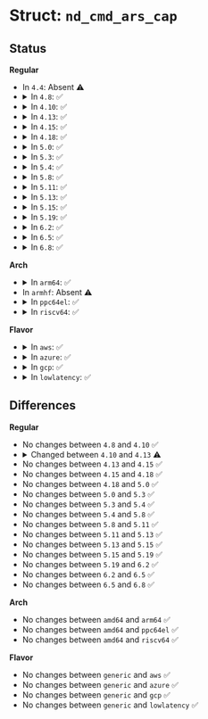 # Struct: <code>nd_cmd_ars_cap</code>

## Status
<b>Regular</b>
<ul>
<li>
In <code>4.4</code>: Absent ⚠️
</li>
<li>
<details>
<summary>In <code>4.8</code>: ✅</summary>

```c
struct nd_cmd_ars_cap {
    __u64 address;
    __u64 length;
    __u32 status;
    __u32 max_ars_out;
    __u32 clear_err_unit;
    __u32 reserved;
};
```
</details>
</li>
<li>
<details>
<summary>In <code>4.10</code>: ✅</summary>

```c
struct nd_cmd_ars_cap {
    __u64 address;
    __u64 length;
    __u32 status;
    __u32 max_ars_out;
    __u32 clear_err_unit;
    __u32 reserved;
};
```
</details>
</li>
<li>
<details>
<summary>In <code>4.13</code>: ✅</summary>

```c
struct nd_cmd_ars_cap {
    __u64 address;
    __u64 length;
    __u32 status;
    __u32 max_ars_out;
    __u32 clear_err_unit;
    __u16 flags;
    __u16 reserved;
};
```
</details>
</li>
<li>
<details>
<summary>In <code>4.15</code>: ✅</summary>

```c
struct nd_cmd_ars_cap {
    __u64 address;
    __u64 length;
    __u32 status;
    __u32 max_ars_out;
    __u32 clear_err_unit;
    __u16 flags;
    __u16 reserved;
};
```
</details>
</li>
<li>
<details>
<summary>In <code>4.18</code>: ✅</summary>

```c
struct nd_cmd_ars_cap {
    __u64 address;
    __u64 length;
    __u32 status;
    __u32 max_ars_out;
    __u32 clear_err_unit;
    __u16 flags;
    __u16 reserved;
};
```
</details>
</li>
<li>
<details>
<summary>In <code>5.0</code>: ✅</summary>

```c
struct nd_cmd_ars_cap {
    __u64 address;
    __u64 length;
    __u32 status;
    __u32 max_ars_out;
    __u32 clear_err_unit;
    __u16 flags;
    __u16 reserved;
};
```
</details>
</li>
<li>
<details>
<summary>In <code>5.3</code>: ✅</summary>

```c
struct nd_cmd_ars_cap {
    __u64 address;
    __u64 length;
    __u32 status;
    __u32 max_ars_out;
    __u32 clear_err_unit;
    __u16 flags;
    __u16 reserved;
};
```
</details>
</li>
<li>
<details>
<summary>In <code>5.4</code>: ✅</summary>

```c
struct nd_cmd_ars_cap {
    __u64 address;
    __u64 length;
    __u32 status;
    __u32 max_ars_out;
    __u32 clear_err_unit;
    __u16 flags;
    __u16 reserved;
};
```
</details>
</li>
<li>
<details>
<summary>In <code>5.8</code>: ✅</summary>

```c
struct nd_cmd_ars_cap {
    __u64 address;
    __u64 length;
    __u32 status;
    __u32 max_ars_out;
    __u32 clear_err_unit;
    __u16 flags;
    __u16 reserved;
};
```
</details>
</li>
<li>
<details>
<summary>In <code>5.11</code>: ✅</summary>

```c
struct nd_cmd_ars_cap {
    __u64 address;
    __u64 length;
    __u32 status;
    __u32 max_ars_out;
    __u32 clear_err_unit;
    __u16 flags;
    __u16 reserved;
};
```
</details>
</li>
<li>
<details>
<summary>In <code>5.13</code>: ✅</summary>

```c
struct nd_cmd_ars_cap {
    __u64 address;
    __u64 length;
    __u32 status;
    __u32 max_ars_out;
    __u32 clear_err_unit;
    __u16 flags;
    __u16 reserved;
};
```
</details>
</li>
<li>
<details>
<summary>In <code>5.15</code>: ✅</summary>

```c
struct nd_cmd_ars_cap {
    __u64 address;
    __u64 length;
    __u32 status;
    __u32 max_ars_out;
    __u32 clear_err_unit;
    __u16 flags;
    __u16 reserved;
};
```
</details>
</li>
<li>
<details>
<summary>In <code>5.19</code>: ✅</summary>

```c
struct nd_cmd_ars_cap {
    __u64 address;
    __u64 length;
    __u32 status;
    __u32 max_ars_out;
    __u32 clear_err_unit;
    __u16 flags;
    __u16 reserved;
};
```
</details>
</li>
<li>
<details>
<summary>In <code>6.2</code>: ✅</summary>

```c
struct nd_cmd_ars_cap {
    __u64 address;
    __u64 length;
    __u32 status;
    __u32 max_ars_out;
    __u32 clear_err_unit;
    __u16 flags;
    __u16 reserved;
};
```
</details>
</li>
<li>
<details>
<summary>In <code>6.5</code>: ✅</summary>

```c
struct nd_cmd_ars_cap {
    __u64 address;
    __u64 length;
    __u32 status;
    __u32 max_ars_out;
    __u32 clear_err_unit;
    __u16 flags;
    __u16 reserved;
};
```
</details>
</li>
<li>
<details>
<summary>In <code>6.8</code>: ✅</summary>

```c
struct nd_cmd_ars_cap {
    __u64 address;
    __u64 length;
    __u32 status;
    __u32 max_ars_out;
    __u32 clear_err_unit;
    __u16 flags;
    __u16 reserved;
};
```
</details>
</li>
</ul>
<b>Arch</b>
<ul>
<li>
<details>
<summary>In <code>arm64</code>: ✅</summary>

```c
struct nd_cmd_ars_cap {
    __u64 address;
    __u64 length;
    __u32 status;
    __u32 max_ars_out;
    __u32 clear_err_unit;
    __u16 flags;
    __u16 reserved;
};
```
</details>
</li>
<li>
In <code>armhf</code>: Absent ⚠️
</li>
<li>
<details>
<summary>In <code>ppc64el</code>: ✅</summary>

```c
struct nd_cmd_ars_cap {
    __u64 address;
    __u64 length;
    __u32 status;
    __u32 max_ars_out;
    __u32 clear_err_unit;
    __u16 flags;
    __u16 reserved;
};
```
</details>
</li>
<li>
<details>
<summary>In <code>riscv64</code>: ✅</summary>

```c
struct nd_cmd_ars_cap {
    __u64 address;
    __u64 length;
    __u32 status;
    __u32 max_ars_out;
    __u32 clear_err_unit;
    __u16 flags;
    __u16 reserved;
};
```
</details>
</li>
</ul>
<b>Flavor</b>
<ul>
<li>
<details>
<summary>In <code>aws</code>: ✅</summary>

```c
struct nd_cmd_ars_cap {
    __u64 address;
    __u64 length;
    __u32 status;
    __u32 max_ars_out;
    __u32 clear_err_unit;
    __u16 flags;
    __u16 reserved;
};
```
</details>
</li>
<li>
<details>
<summary>In <code>azure</code>: ✅</summary>

```c
struct nd_cmd_ars_cap {
    __u64 address;
    __u64 length;
    __u32 status;
    __u32 max_ars_out;
    __u32 clear_err_unit;
    __u16 flags;
    __u16 reserved;
};
```
</details>
</li>
<li>
<details>
<summary>In <code>gcp</code>: ✅</summary>

```c
struct nd_cmd_ars_cap {
    __u64 address;
    __u64 length;
    __u32 status;
    __u32 max_ars_out;
    __u32 clear_err_unit;
    __u16 flags;
    __u16 reserved;
};
```
</details>
</li>
<li>
<details>
<summary>In <code>lowlatency</code>: ✅</summary>

```c
struct nd_cmd_ars_cap {
    __u64 address;
    __u64 length;
    __u32 status;
    __u32 max_ars_out;
    __u32 clear_err_unit;
    __u16 flags;
    __u16 reserved;
};
```
</details>
</li>
</ul>

## Differences
<b>Regular</b>
<ul>
<li>
No changes between <code>4.8</code> and <code>4.10</code> ✅
</li>
<li>
<details>
<summary>Changed between <code>4.10</code> and <code>4.13</code> ⚠️</summary>
<ul>
<li>
<b>Field added. </b>
<code>__u16 flags</code>
</li>
<li>
<b>Field type changed. </b>
<code>__u32 reserved</code> ➡️ <code>__u16 reserved</code>
</li>
</ul>
</details>
</li>
<li>
No changes between <code>4.13</code> and <code>4.15</code> ✅
</li>
<li>
No changes between <code>4.15</code> and <code>4.18</code> ✅
</li>
<li>
No changes between <code>4.18</code> and <code>5.0</code> ✅
</li>
<li>
No changes between <code>5.0</code> and <code>5.3</code> ✅
</li>
<li>
No changes between <code>5.3</code> and <code>5.4</code> ✅
</li>
<li>
No changes between <code>5.4</code> and <code>5.8</code> ✅
</li>
<li>
No changes between <code>5.8</code> and <code>5.11</code> ✅
</li>
<li>
No changes between <code>5.11</code> and <code>5.13</code> ✅
</li>
<li>
No changes between <code>5.13</code> and <code>5.15</code> ✅
</li>
<li>
No changes between <code>5.15</code> and <code>5.19</code> ✅
</li>
<li>
No changes between <code>5.19</code> and <code>6.2</code> ✅
</li>
<li>
No changes between <code>6.2</code> and <code>6.5</code> ✅
</li>
<li>
No changes between <code>6.5</code> and <code>6.8</code> ✅
</li>
</ul>
<b>Arch</b>
<ul>
<li>
No changes between <code>amd64</code> and <code>arm64</code> ✅
</li>
<li>
No changes between <code>amd64</code> and <code>ppc64el</code> ✅
</li>
<li>
No changes between <code>amd64</code> and <code>riscv64</code> ✅
</li>
</ul>
<b>Flavor</b>
<ul>
<li>
No changes between <code>generic</code> and <code>aws</code> ✅
</li>
<li>
No changes between <code>generic</code> and <code>azure</code> ✅
</li>
<li>
No changes between <code>generic</code> and <code>gcp</code> ✅
</li>
<li>
No changes between <code>generic</code> and <code>lowlatency</code> ✅
</li>
</ul>
